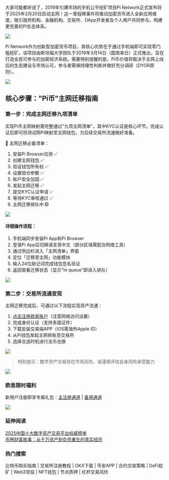 大家可能都听说了，2019年引爆市场的手机公平挖矿项目Pi Network正式宣布将于2025年2月20日启动主网！这一里程碑事件将推动加密货币进入全新应用维度，吸引政府机构、金融机构、交易所、DApp开发者及个人用户共同参与，构建更完善的Pi生态体系。

![](https://fe095ec.webp.li/pi-coin-001.png)

Pi Network作为创新型加密货币项目，其核心优势在于通过手机端即可实现零门槛挖矿。该项目由斯坦福大学团队于2019年3月14日（圆周率日）正式推出，旨在打造全民可参与的加密经济系统。需要特别提醒的是，Pi币价值将取决于主网上线后的生态建设与市场认可，参与者需保持理性判断并做好充分调研（DYOR原则）。

![](https://fe095ec.webp.li/pi-coin-002.png)

## 核心步骤："Pi币"主网迁移指南

### 第一步：完成主网迁移九项清单
实现Pi币主网映射需完整通过"九项主网清单"，其中KYC认证是核心环节。完成认证后即可将测试网Pi映射至主网钱包，为后续交易所流通做好准备。

🌟 主网迁移必备清单：
1. 安装Pi Browser应用                 ✅
2. 创建主网钱包                       ✅
3. 验证钱包所有权                     ✅
4. 设置锁仓参数                       ✅
5. 账户安全加固                       ✅
6. 发起主网迁移                       ✅
7. 提交KYC认证申请                    ✅
8. 等待KYC审核通过                   ✅
9. 主网迁移排队中                     ❎

![](https://fe095ec.webp.li/pi-coin-006.png)

#### 详细操作流程：
1. 手机端同步安装Pi App和Pi Browser
2. 登录Pi App后切换语言至中文（部分区域需配合网络工具）
3. 通过侧边栏进入「主网清单」界面
4. 定位「迁移至主网」功能模块
5. 输入24位助记词完成钱包签名验证
6. 返回查看迁移状态（显示"In queue"即进入排队）

![](https://fe095ec.webp.li/pi-coin-005.png)

### 第二步：交易所流通变现
主网迁移完成后，可通过以下流程实现资产流通：

1. [点击注册欧易账户](https://www.chouyi.world/zh-hans/join/18639032)（注意网络访问设置）
2. 完成身份认证（支持多国证件）
3. 下载安装交易端APP（iOS需海外Apple ID）
4. 从Pi钱包发起主网转账至交易所
5. 选择合适时机进行法币兑换

![](https://fe095ec.webp.li/pi-coin-007.png)

> 特别提示：数字资产交易存在市场风险，请谨慎评估自身风险承受能力

![](https://fe095ec.webp.li/pi-coin-008.png)

### 欧易限时福利
新用户注册即享专属礼包：[主注册通道](https://www.okx.com/zh-hans/join/74873351) | [备用通道](https://www.chouyi.world/zh-hans/join/18639032)

[![](https://fe095ec.webp.li/top-10-exchanges-001.jpg)](https://www.chouyi.world/zh-hans/join/18639032)

### 延伸阅读
[2025中国十大数字资产交易平台权威榜单](https://btc8844.com/top-10-exchanges/)  
[币圈财富故事：从千万资产到负债重生的真实经历](https://heiyetouzi.xyz/biquanstory001/)

### 热门搜索
比特币购买指南 | 交易所注册教程 | OKX下载 | 币安APP | 合约交易策略 | DeFi挖矿 | Web3空投 | NFT钱包 | 节点质押 | 杠杆交易风险